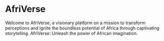 # AfriVerse
Welcome to AfriVerse, a visionary platform on a mission to transform perceptions and ignite the boundless potential of Africa through captivating storytelling. AfriVerse: Unleash the power of African imagination.
